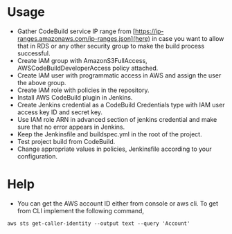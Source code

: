 # Usage

* Gather CodeBuild service IP range from  [https://ip-ranges.amazonaws.com/ip-ranges.json](here) in case you want to allow that in RDS or any other security group to make the build process successful.
* Create IAM group with  AmazonS3FullAccess, AWSCodeBuildDeveloperAccess  policy attached.
* Create IAM user with programmatic access in AWS and assign the user the above group.
* Create IAM role with policies in the repository.
* Install AWS CodeBuild plugin in Jenkins.
* Create Jenkins credential as a CodeBuild Credentials type with IAM user access key ID and secret key.
* Use IAM role ARN in advanced section of jenkins credential and make sure that no error appears in Jenkins.
* Keep the Jenkinsfile and buildspec.yml in the root of the project.
* Test project build from CodeBuild.
* Change appropriate values in policies, Jenkinsfile according to your configuration.

# Help

* You can get the AWS account ID either from console or aws cli. To get from CLI implement the following command,

```shell
aws sts get-caller-identity --output text --query 'Account'
```

